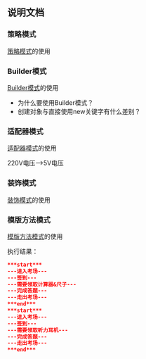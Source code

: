 ## 说明文档

### 策略模式

[策略模式](https://github.com/simple-android-framework/android_design_patterns_analysis/tree/master/strategy/gkerison)的使用

### Builder模式

[Builder模式](https://github.com/DoubleDa/android_design_patterns_analysis/tree/master/builder/mr.simple)的使用

- 为什么要使用Builder模式？
- 创建对象与直接使用new关键字有什么差别？

### 适配器模式

[适配器模式](https://github.com/simple-android-framework-exchange/android_design_patterns_analysis/blob/master/adapter/mr.simple/readme.md)的使用

220V电压-->5V电压

### 装饰模式

[装饰模式]()的使用

### 模版方法模式

[模版方法模式](https://github.com/simple-android-framework/android_design_patterns_analysis/tree/master/template-method/mr.simple)的使用

执行结果：

```json
***start***
---进入考场---
---签到---
---需要领取计算器&尺子---
---完成答题---
---走出考场---
***end***
***start***
---进入考场---
---签到---
---需要领取听力耳机---
---完成答题---
---走出考场---
***end***
```